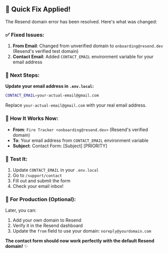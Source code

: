 ## 🚨 Quick Fix Applied!

The Resend domain error has been resolved. Here's what was changed:

### ✅ **Fixed Issues:**
1. **From Email**: Changed from unverified domain to `onboarding@resend.dev` (Resend's verified test domain)
2. **Contact Email**: Added `CONTACT_EMAIL` environment variable for your email address

### 🔧 **Next Steps:**

**Update your email address in `.env.local`:**
```bash
CONTACT_EMAIL=your-actual-email@gmail.com
```
Replace `your-actual-email@gmail.com` with your real email address.

### 📧 **How It Works Now:**
- **From**: `Fire Tracker <onboarding@resend.dev>` (Resend's verified domain)
- **To**: Your email address from `CONTACT_EMAIL` environment variable
- **Subject**: Contact Form: [Subject] [PRIORITY]

### 🎯 **Test It:**
1. Update `CONTACT_EMAIL` in your `.env.local`
2. Go to `/support/contact` 
3. Fill out and submit the form
4. Check your email inbox!

### 🚀 **For Production (Optional):**
Later, you can:
1. Add your own domain to Resend
2. Verify it in the Resend dashboard
3. Update the `from` field to use your domain: `noreply@yourdomain.com`

**The contact form should now work perfectly with the default Resend domain!** ✨